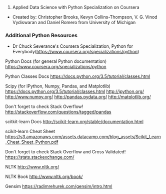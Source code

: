 
1. Applied Data Science with Python Specialization on Coursera
* Created by: Christopher Brooks, Kevyn Collins-Thompson, V. G. Vinod Vydiswaran and Daniel Romero from University of Michigan

### Additional Python Resources
* Dr Chuck Severance's Coursera Specialization, Python for Everybody(https://www.coursera.org/specializations/python)

Python Docs (for general Python documentation)
https://www.coursera.org/specializations/python

Python Classes Docs
https://docs.python.org/3.5/tutorial/classes.html

Scipy (for IPython, Numpy, Pandas, and Matplotlib)
https://docs.python.org/3.5/tutorial/classes.html
http://ipython.org/
http://www.numpy.org/
http://pandas.pydata.org/
http://matplotlib.org/


Don't forget to check Stack Overflow!
http://stackoverflow.com/questions/tagged/pandas


scitkit-learn Docs
http://scikit-learn.org/stable/documentation.html

scikit-learn Cheat Sheet
https://s3.amazonaws.com/assets.datacamp.com/blog_assets/Scikit_Learn_Cheat_Sheet_Python.pdf

Don't forget to check Stack Overflow and Cross Validated!
https://stats.stackexchange.com/

NLTK
http://www.nltk.org/

NLTK Book
http://www.nltk.org/book/

Gensim
https://radimrehurek.com/gensim/intro.html


